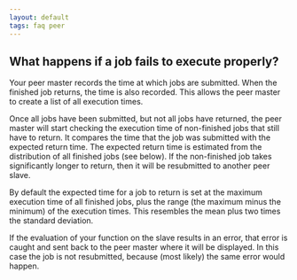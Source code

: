 ```yaml
---
layout: default
tags: faq peer
---
```


## What happens if a job fails to execute properly?

Your peer master records the time at which jobs are submitted. When the finished job returns, the time is also recorded. This allows the peer master to create a list of all execution times. 

Once all jobs have been submitted, but not all jobs have returned, the peer master will start checking the execution time of non-finished jobs that still have to return. It compares the time that the job was submitted with the expected return time. The expected return time is estimated from the distribution of all finished jobs (see below). If the non-finished job takes significantly longer to return, then it will be resubmitted to another peer slave.

By default the expected time for a job to return is set at the maximum execution time of all finished jobs, plus the range (the maximum minus the minimum) of the execution times. This resembles the mean plus two times the standard deviation. 

If the evaluation of your function on the slave results in an error, that error is caught and sent back to the peer master where it will be displayed. In this case the job is not resubmitted, because (most likely) the same error would happen. 
